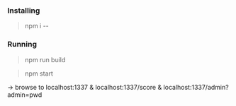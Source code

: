### Installing
>npm i --


### Running
>npm run build

>npm start

-> browse to localhost:1337 & localhost:1337/score & localhost:1337/admin?admin=pwd
